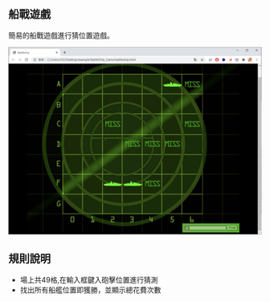 ## 船戰遊戲
簡易的船戰遊戲進行猜位置遊戲。

![BattleShip_Game](https://raw.githubusercontent.com/JIN-SKILL/Example_Image/main/BattleShip_Game.png)

## 規則說明
+ 場上共49格,在輸入框鍵入砲擊位置進行猜測
+ 找出所有船艦位置即獲勝，並顯示總花費次數